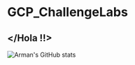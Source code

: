 # GCP_ChallengeLabs

## </Hola !!>
![Arman's GitHub stats](https://github-readme-stats.vercel.app/api?username=Arman-ali-khan-786&theme=dark&show_icons=true)


